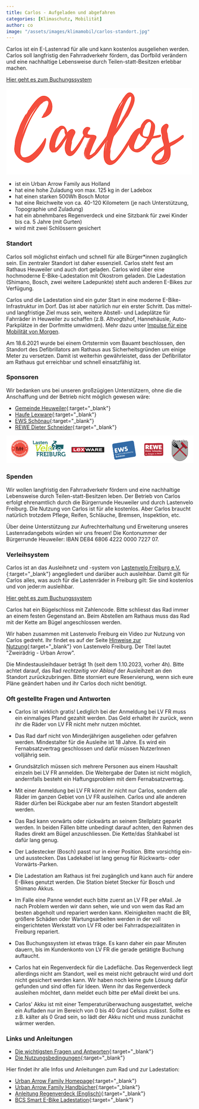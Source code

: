 ```yaml
---
title: Carlos - Aufgeladen und abgefahren
categories: [Klimaschutz, Mobilität]
author: co
image: "/assets/images/klimamobil/carlos-standort.jpg"
---
```


Carlos ist ein E-Lastenrad für alle und kann kostenlos ausgeliehen werden. Carlos soll langfristig den Fahrradverkehr fördern, das Dorfbild verändern und eine nachhaltige Lebensweise durch Teilen-statt-Besitzen erlebbar machen.

<a class="btn btn-success" href="https://www.lastenvelofreiburg.de/ausleihen-lastenvelo-21/" role="button" target="_blank">Hier geht es zum Buchungssystem</a>

![Carlos](/assets/images/klimamobil/carlos.png "Carlos")

- ist ein Urban Arrow Family aus Holland
- hat eine hohe Zuladung von max. 125 kg in der Ladebox
- hat einen starken 500Wh Bosch Motor
- hat eine Reichweite von ca. 40-120 Kilometern (je nach Unterstützung, Topographie und Zuladung)
- hat ein abnehmbares Regenverdeck und eine Sitzbank für zwei Kinder bis ca. 5 Jahre (mit Gurten)
- wird mit zwei Schlössern gesichert

### Standort

Carlos soll möglichst einfach und schnell für alle Bürger\*innen zugänglich sein. Ein zentraler Standort ist daher essenziell. Carlos steht fest am Rathaus Heuweiler und auch dort geladen. Carlos wird über eine hochmoderne E-Bike-Ladestation mit Ökostrom geladen. Die Ladestation (Shimano, Bosch, zwei weitere Ladepunkte) steht auch anderen E-Bikes zur Verfügung.

Carlos und die Ladestation sind ein guter Start in eine moderne E-Bike-Infrastruktur im Dorf. Das ist aber natürlich nur ein erster Schritt. Das mittel- und langfristige Ziel muss sein, weitere Abstell- und Ladeplätze für Fahrräder in Heuweiler zu schaffen (z.B. Altvogtshof, Hannehäusle, Auto-Parkplätze in der Dorfmitte umwidmen). Mehr dazu unter [Impulse für eine Mobilität von Morgen](/heuweiler-bewegt-sich).

Am 18.6.2021 wurde bei einem Ortstermin vom Bauamt beschlossen, den Standort des Defibrillators am Rathaus aus Sicherheitsgründen um einige Meter zu versetzen. Damit ist weiterhin gewährleistet, dass der Defibrillator am Rathaus gut erreichbar und schnell einsatzfähig ist.

### Sponsoren

Wir bedanken uns bei unseren großzügigen Unterstützern, ohne die die Anschaffung und der Betrieb nicht möglich gewesen wäre:

- [Gemeinde Heuweiler](https://www.heuweiler.de){:target="\_blank"}
- [Haufe Lexware](https://www.lexware.de/){:target="\_blank"}
- [EWS Schönau](https://www.ews-schoenau.de/){:target="\_blank"}
- [REWE Dieter Schneider](https://rewe-dieter-schneider.de/){:target="\_blank"}

![Carlos Sponsoren](/assets/images/klimamobil/carlos-sponsoren.png "Carlos Sonsoren")

### Spenden

Wir wollen langfristig den Fahrradverkehr fördern und eine nachhaltige Lebensweise durch Teilen-statt-Besitzen leben.
Der Betrieb von Carlos erfolgt ehrenamtlich durch die Bürgerrunde Heuweiler und durch Lastenvelo Freiburg.
Die Nutzung von Carlos ist für alle kostenlos. Aber Carlos braucht natürlich trotzdem Pflege, Reifen, Schläuche, Bremsen, Inspektion, etc.

Über deine Unterstützung zur Aufrechterhaltung und Erweiterung unseres Lastenradangebots würden wir uns freuen!
Die Kontonummer der Bürgerrunde Heuweiler: IBAN DE84 6806 4222 0000 7227 07.

### Verleihsystem

Carlos ist an das Ausleihnetz und -system von [Lastenvelo Freiburg e.V.](https://www.lastenvelofreiburg.de/){:target="\_blank"} angegliedert und darüber auch ausleihbar. Damit gilt für Carlos alles, was auch für die Lastenräder in Freiburg gilt: Sie sind kostenlos und von jeder:m ausleihbar.

<a class="btn btn-success" href="https://www.lastenvelofreiburg.de/ausleihen-lastenvelo-21/" role="button" target="_blank">Hier geht es zum Buchungssystem</a>

Carlos hat ein Bügelschloss mit Zahlencode. Bitte schliesst das Rad immer an einem festen Gegenstand an.
Beim Abstellen am Rathaus muss das Rad mit der Kette am Bügel angeschlossen werden.

Wir haben zusammen mit Lastenvelo Freiburg ein Video zur Nutzung von Carlos gedreht. Ihr findet es auf der Seite [Hinweise zur Nutzung](https://www.lastenvelofreiburg.de/hinweise-zur-nutzung/){:target="\_blank"} von Lastenvelo Freiburg. Der Titel lautet "Zweirädrig - Urban Arrow".

Die Mindestausleihdauer beträgt 1h (seit dem 1.10.2023, vorher 4h). Bitte achtet darauf, das Rad _rechtzeitig vor Ablauf_ der Ausleihzeit an den Standort zurückzubringen. Bitte storniert eure Reservierung, wenn sich eure Pläne geändert haben und ihr Carlos doch nicht benötigt.

### Oft gestellte Fragen und Antworten

- Carlos ist wirklich gratis! Lediglich bei der Anmeldung bei LV FR muss ein einmaliges Pfand gezahlt werden. Das Geld erhaltet ihr zurück, wenn ihr die Räder von LV FR nicht mehr nutzen möchtet.

- Das Rad darf nicht von Minderjährigen ausgeliehen oder gefahren werden. Mindestalter für die Ausleihe ist 18 Jahre. Es wird ein Fernabsatzvertrag geschlossen und dafür müssen NutzerInnen volljährig sein.

- Grundsätzlich müssen sich mehrere Personen aus einem Haushalt einzeln bei LV FR anmelden. Die Weitergabe der Daten ist nicht möglich, andernfalls besteht ein Haftungsproblem mit dem Fernabsatzvertrag.

- Mit einer Anmeldung bei LV FR könnt ihr nicht nur Carlos, sondern _alle_ Räder im ganzen Gebiet von LV FR ausleihen. Carlos und alle anderen Räder dürfen bei Rückgabe aber nur am festen Standort abgestellt werden.

- Das Rad kann vorwärts oder rückwärts an seinem Stellplatz geparkt werden. In beiden Fällen bitte unbedingt darauf achten, den Rahmen des Rades direkt am Bügel anzuschliessen. Die Kette/das Stahlkabel ist dafür lang genug.

- Der Ladestecker (Bosch) passt nur in einer Position. Bitte vorsichtig ein- und ausstecken. Das Ladekabel ist lang genug für Rückwarts- oder Vorwärts-Parken.

- Die Ladestation am Rathaus ist frei zugänglich und kann auch für andere E-Bikes genutzt werden. Die Station bietet Stecker für Bosch und Shimano Akkus.

- Im Falle eine Panne wendet euch bitte zuerst an LV FR per eMail. Je nach Problem werden wir dann sehen, wie und von wem das Rad am besten abgeholt und repariert werden kann. Kleinigkeiten macht die BR, größere Schäden oder Wartungsarbeiten werden in der voll eingerichteten Werkstatt von LV FR oder bei Fahrradspezialitäten in Freiburg repariert.

- Das Buchungssystem ist etwas träge. Es kann daher ein paar Minuten dauern, bis im Kundenkonto von LV FR die gerade getätigte Buchung auftaucht.

- Carlos hat ein Regenverdeck für die Ladefläche. Das Regenverdeck liegt allerdings nicht am Standort, weil es meist nicht gebraucht wird und dort nicht gesichert werden kann. Wir haben noch keine gute Lösung dafür gefunden und sind offen für Ideen. Wenn ihr das Regenverdeck ausleihen möchtet, dann meldet euch bitte per eMail direkt bei uns.

- Carlos' Akku ist mit einer Temperaturüberwachung ausgestattet, welche ein Aufladen nur im Bereich von 0 bis 40 Grad Celsius zulässt. Sollte es z.B. kälter als 0 Grad sein, so lädt der Akku nicht und muss zunächst wärmer werden.

### Links und Anleitungen

- [Die wichtigsten Fragen und Antworten](https://www.lastenvelofreiburg.de/#FAQ){:target="\_blank"}
- [Die Nutzungsbedingungen](https://www.lastenvelofreiburg.de/wp-content/uploads/2015/05/AGB_LastenVeloFreiburg.pdf){:target="\_blank"}

Hier findet ihr alle Infos und Anleitungen zum Rad und zur Ladestation:

- [Urban Arrow Family Homepage](https://www.urbanarrow.com/de/family){:target="\_blank"}
- [Urban Arrow Family Handbücher](https://www.urbanarrow.com/de/broschueren-handbuecher){:target="\_blank"}
- [Anleitung Regenverdeck (Englisch)](https://drive.google.com/file/d/1F3voq76KJBajpZ0bpBFX4QZDxQRQL8ny/view?usp=sharing){:target="\_blank"}
- [BCS Smart E-Bike Ladestation](https://www.spelsberg.de/e-bike-ladestation/mit-integriertem-ladekabel/58012201/){:target="\_blank"}
